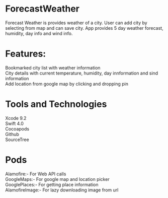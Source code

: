 # ForecastWeather
Forecast Weather is provides weather of a city. User can add city by selecting from map and can save city. App provides 5 day weather forecast, humidity, day info and wind info.

# Features:
Bookmarked city list with weather information <br />
City details with current temperature, humidity, day innformation and sind information <br />
Add location from google map by clicking and dropping pin <br />

# Tools and Technologies
Xcode 9.2 <br />
Swift 4.0 <br />
Cocoapods <br />
Github <br />
SourceTree <br />

# Pods
Alamofire:- For Web API calls <br />
GoogleMaps:- For google map and location picker <br />
GooglePlaces:- For getting place information <br />
AlamofireImage:- For lazy downloading image from url <br />


